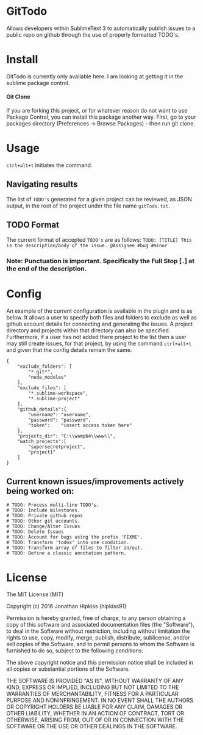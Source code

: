 # GitTodo
Allows developers within SublimeText 3 to automatically publish issues to a public repo on github through the use of properly formatted TODO's.

# Install
GitTodo is currently only available here. I am looking at getting it in the sublime package control.

#### Git Clone
If you are forking this project, or for whatever reason do not want to use Package Control, you can install this package another way. First, go to your packages directory (Preferences -> Browse Packages) - then run git clone.

# Usage
`ctrl+alt+t` Initiates the command.

## Navigating results
The list of `TODO's` generated for a given project can be reviewed, as JSON output, in the root of the project under the file name `gitTodo.txt`.

## TODO Format
The current format of accepted `TODO's` are as follows:
`TODO: [TITLE] This is the description/body of the issue. @Assignee #bug #minor`
### Note: Punctuation is important. Specifically the Full Stop [`.`] at the end of the description.


# Config
An example of the current configuration is available in the plugin and is as below. It allows a user to specify both files and folders to exclude as well as github account details for connecting and generating the issues. A project directory and projects within that directory can also be specified. Furthermore, if a user has not added there project to the list then a user may still create issues, for that project, by using the command `ctrl+alt+t` and given that the config details remain the same.

```
{
    "exclude_folders": [
        "*.git*",
        "node_modules"
    ],
    "exclude_files": [
        "*.sublime-workspace",
        "*.sublime-project"
    ],
    "github_details":{
        "username": "username",
        "password": "password",
        "token":    "insert access token here"
    },
    "projects_dir": "C:\\wamp64\\www\\",
    "watch_projects":[
        "supersecretproject",
        "project1"
    ]
}

```

## Current known issues/improvements actively being worked on:

```
# TODO: Process multi-line TODO's.
# TODO: Include milestones.
# TODO: Private github repos
# TODO: Other git accounts.
# TODO: Change/Alter Issues
# TODO: Delete Issues
# TODO: Account for bugs using the prefix 'FIXME'.
# TODO: Transform 'todos' into one condition.
# TODO: Transform array of files to filter in/out.
# TODO: Define a classic annotation pattern.
```


# License

The MIT License (MIT)

Copyright (c) 2016 Jonathan Hipkiss (hipkiss91)

Permission is hereby granted, free of charge, to any person obtaining a copy of this software and associated documentation files (the "Software"), to deal in the Software without restriction, including without limitation the rights to use, copy, modify, merge, publish, distribute, sublicense, and/or sell copies of the Software, and to permit persons to whom the Software is furnished to do so, subject to the following conditions:

The above copyright notice and this permission notice shall be included in all copies or substantial portions of the Software.

THE SOFTWARE IS PROVIDED "AS IS", WITHOUT WARRANTY OF ANY KIND, EXPRESS OR IMPLIED, INCLUDING BUT NOT LIMITED TO THE WARRANTIES OF MERCHANTABILITY, FITNESS FOR A PARTICULAR PURPOSE AND NONINFRINGEMENT. IN NO EVENT SHALL THE AUTHORS OR COPYRIGHT HOLDERS BE LIABLE FOR ANY CLAIM, DAMAGES OR OTHER LIABILITY, WHETHER IN AN ACTION OF CONTRACT, TORT OR OTHERWISE, ARISING FROM, OUT OF OR IN CONNECTION WITH THE SOFTWARE OR THE USE OR OTHER DEALINGS IN THE SOFTWARE.
